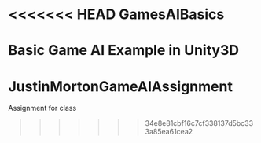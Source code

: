 <<<<<<< HEAD
GamesAIBasics
=============

Basic Game AI Example in Unity3D
=======
JustinMortonGameAIAssignment
============================

Assignment for class
>>>>>>> 34e8e81cbf16c7cf338137d5bc333a85ea61cea2
